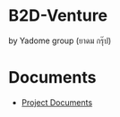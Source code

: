 # B2D-Venture
by Yadome group (ยาดม กรุ๊ป)

# Documents
* [Project Documents](https://docs.google.com/document/d/1mHM79vL-wqOGXRCsfG2td_DWibZQg6bOEXo2EytajNk/edit?usp=sharing)
 
